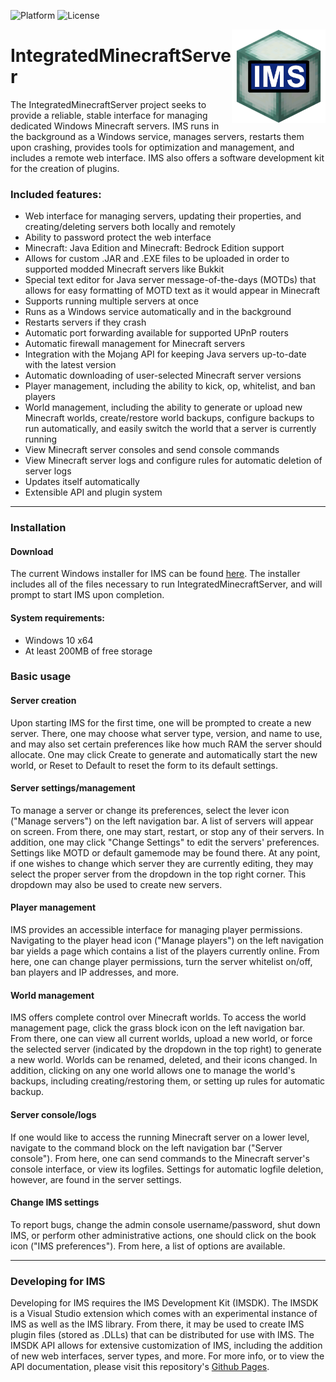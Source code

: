 ![Platform](https://img.shields.io/badge/platform-win--64-lightgrey)
![License](https://img.shields.io/github/license/DouglasDwyer/IntegratedMinecraftServer)

<p align="center">
  <img width="150" height="150" src="icon.png" align="right">
</p>

# IntegratedMinecraftServer
 The IntegratedMinecraftServer project seeks to provide a reliable, stable interface for managing dedicated Windows Minecraft servers.  IMS runs in the background as a Windows service, manages servers, restarts them upon crashing, provides tools for optimization and management, and includes a remote web interface.  IMS also offers a software development kit for the creation of plugins.
### Included features:
+ Web interface for managing servers, updating their properties, and creating/deleting servers both locally and remotely
+ Ability to password protect the web interface
+ Minecraft: Java Edition and Minecraft: Bedrock Edition support
+ Allows for custom .JAR and .EXE files to be uploaded in order to supported modded Minecraft servers like Bukkit
+ Special text editor for Java server message-of-the-days (MOTDs) that allows for easy formatting of MOTD text as it would appear in Minecraft
+ Supports running multiple servers at once
+ Runs as a Windows service automatically and in the background
+ Restarts servers if they crash
+ Automatic port forwarding available for supported UPnP routers
+ Automatic firewall management for Minecraft servers
+ Integration with the Mojang API for keeping Java servers up-to-date with the latest version
+ Automatic downloading of user-selected Minecraft server versions
+ Player management, including the ability to kick, op, whitelist, and ban players
+ World management, including the ability to generate or upload new Minecraft worlds, create/restore world backups, configure backups to run automatically, and easily switch the world that a server is currently running
+ View Minecraft server consoles and send console commands
+ View Minecraft server logs and configure rules for automatic deletion of server logs
+ Updates itself automatically
+ Extensible API and plugin system
---
### Installation
#### Download
The current Windows installer for IMS can be found [here](https://github.com/DouglasDwyer/IntegratedMinecraftServer/releases/tag/v1.0.0.0).  The installer includes all of the files necessary to run IntegratedMinecraftServer, and will prompt to start IMS upon completion.
#### System requirements:
+ Windows 10 x64
+ At least 200MB of free storage
### Basic usage
#### Server creation
Upon starting IMS for the first time, one will be prompted to create a new server.  There, one may choose what server type, version, and name to use, and may also set certain preferences like how much RAM the server should allocate.  One may click Create to generate and automatically start the new world, or Reset to Default to reset the form to its default settings.
#### Server settings/management
To manage a server or change its preferences, select the lever icon ("Manage servers") on the left navigation bar.  A list of servers will appear on screen.  From there, one may start, restart, or stop any of their servers.  In addition, one may click "Change Settings" to edit the servers' preferences.  Settings like MOTD or default gamemode may be found there.  At any point, if one wishes to change which server they are currently editing, they may select the proper server from the dropdown in the top right corner.  This dropdown may also be used to create new servers.
#### Player management
IMS provides an accessible interface for managing player permissions.  Navigating to the player head icon ("Manage players") on the left navigation bar yields a page which contains a list of the players currently online.  From here, one can change player permissions, turn the server whitelist on/off, ban players and IP addresses, and more.
#### World management
IMS offers complete control over Minecraft worlds.  To access the world management page, click the grass block icon on the left navigation bar.  From there, one can view all current worlds, upload a new world, or force the selected server (indicated by the dropdown in the top right) to generate a new world.  Worlds can be renamed, deleted, and their icons changed.  In addition, clicking on any one world allows one to manage the world's backups, including creating/restoring them, or setting up rules for automatic backup.
#### Server console/logs
If one would like to access the running Minecraft server on a lower level, navigate to the command block on the left navigation bar ("Server console").  From here, one can send commands to the Minecraft server's console interface, or view its logfiles.  Settings for automatic logfile deletion, however, are found in the server settings.
#### Change IMS settings
To report bugs, change the admin console username/password, shut down IMS, or perform other administrative actions, one should click on the book icon ("IMS preferences").  From here, a list of options are available.

---
### Developing for IMS
Developing for IMS requires the IMS Development Kit (IMSDK).  The IMSDK is a Visual Studio extension which comes with an experimental instance of IMS as well as the IMS library.  From there, it may be used to create IMS plugin files (stored as .DLLs) that can be distributed for use with IMS.  The IMSDK API allows for extensive customization of IMS, including the addition of new web interfaces, server types, and more.  For more info, or to view the API documentation, please visit this repository's [Github Pages](https://douglasdwyer.github.io/IntegratedMinecraftServer/).
